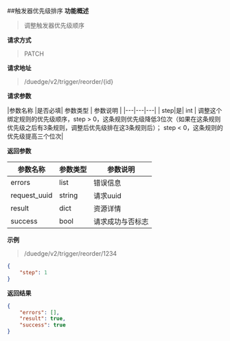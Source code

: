 ##触发器优先级排序
**功能概述**
> 调整触发器优先级顺序 

**请求方式**
> PATCH

**请求地址**
> /duedge/v2/trigger/reorder/{id}

**请求参数**

|参数名称 |是否必填| 参数类型 | 参数说明 | 
|---|---|---|
| step|是| int | 调整这个绑定规则的优先级顺序，step > 0，这条规则优先级降低3位次（如果在这条规则优先级之后有3条规则，调整后优先级排在这3条规则后）； step < 0，这条规则的优先级提高三个位次|



**返回参数**

|参数名称 | 参数类型 | 参数说明 | 
|---|---|---|
| errors| list | 错误信息 |
| request_uuid | string | 请求uuid |
| result|dict | 资源详情 |
| success| bool | 请求成功与否标志 |

**示例**
> /duedge/v2/trigger/reorder/1234

```json
{
	"step": 1
}
```


**返回结果**
```json
{
	"errors": [],
	"result": true,
	"success": true
}
```
